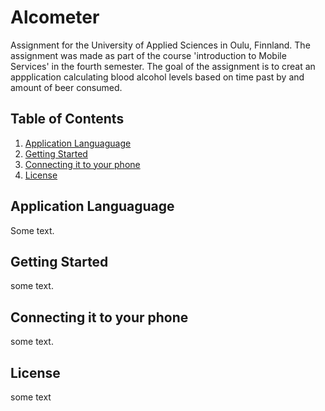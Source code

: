# Alcometer
Assignment for the University of Applied Sciences in Oulu, Finnland. The assignment was made as part of the course 'introduction to Mobile Services' in the fourth semester. The goal of the assignment is to creat an appplication calculating blood alcohol levels based on time past by and amount of beer consumed.
## Table of Contents

1. [Application Languaguage](#application-language)
2. [Getting Started](#getting-started)
3. [Connecting it to your phone](#connecting-it-to-your-phone)
4. [License](#license)
## Application Languaguage
Some text.
## Getting Started
some text.
## Connecting it to your phone
some text.
## License
some text
